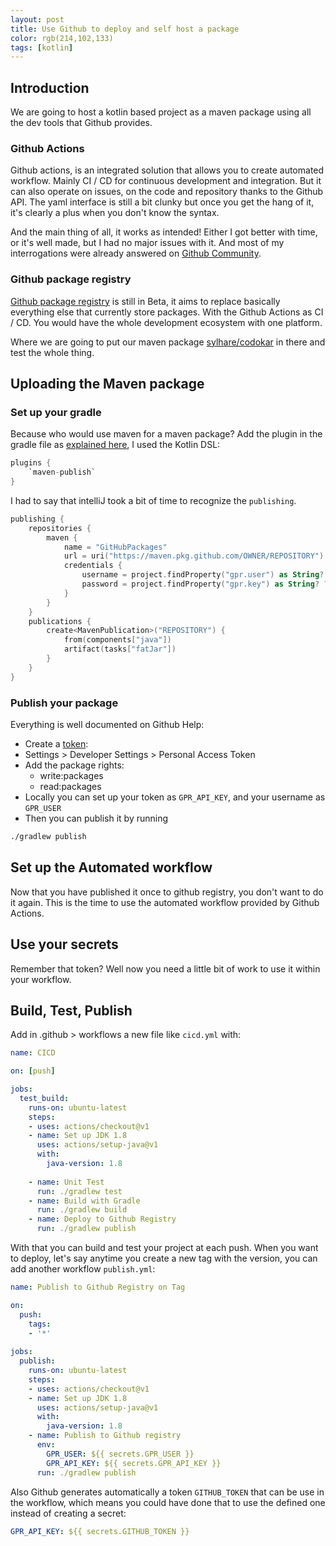 ```yaml
---
layout: post
title: Use Github to deploy and self host a package
color: rgb(214,102,133)
tags: [kotlin]
---
```


## Introduction

We are going to host a kotlin based project as a maven package using all the dev tools that Github provides.

### Github Actions

Github actions, is an integrated solution that allows you to create automated workflow.
Mainly CI / CD for continuous development and integration.
But it can also operate on issues, on the code and repository thanks to the Github API.
The yaml interface is still a bit clunky but once you get the hang of it, it's clearly a plus when you don't know the syntax.

And the main thing of all, it works as intended! Either I got better with time, or it's well made, but I had no major issues with it. 
And most of my interrogations were already answered on [Github Community](https://github.community/t5/GitHub-Actions/bd-p/actions).

### Github package registry

[Github package registry](https://github.com/features/package-registry) is still in Beta, 
it aims to replace basically everything else that currently store packages.
With the Github Actions as CI / CD. You would have the whole development ecosystem with one platform.

Where we are going to put our maven package [sylhare/codokar](https://github.com/sylhare/codokar) in there and test the whole thing.


## Uploading the Maven package

### Set up your gradle

Because who would use maven for a maven package?
Add the plugin in the gradle file as [explained here](https://help.github.com/en/articles/configuring-gradle-for-use-with-github-package-registry#authenticating-to-github-package-registry), 
I used the Kotlin DSL:

```kotlin
plugins {
    `maven-publish`
}
```

I had to say that intelliJ took a bit of time to recognize the `publishing`.

```kotlin
publishing {
    repositories {
        maven {
            name = "GitHubPackages"
            url = uri("https://maven.pkg.github.com/OWNER/REPOSITORY")
            credentials {
                username = project.findProperty("gpr.user") as String? ?: System.getenv("GPR_USER")
                password = project.findProperty("gpr.key") as String? ?: System.getenv("GPR_API_KEY")
            }
        }
    }
    publications {
        create<MavenPublication>("REPOSITORY") {
            from(components["java"])
            artifact(tasks["fatJar"])
        }
    }
}
```

### Publish your package

Everything is well documented on Github Help:

 - Create a [token](https://help.github.com/en/articles/creating-a-personal-access-token-for-the-command-line): 
 - Settings > Developer Settings > Personal Access Token
 - Add the package rights:
    - write:packages
    - read:packages
 - Locally you can set up your token as `GPR_API_KEY`, and your username as `GPR_USER`
 - Then you can publish it by running
 
```bash
./gradlew publish
```

## Set up the Automated workflow

Now that you have published it once to github registry, you don't want to do it again.
This is the time to use the automated workflow provided by Github Actions.

## Use your secrets

Remember that token? Well now you need a little bit of work to use it within your workflow.

## Build, Test, Publish

Add in .github > workflows a new file like `cicd.yml` with:

```yml
name: CICD

on: [push]

jobs: 
  test_build:
    runs-on: ubuntu-latest
    steps:
    - uses: actions/checkout@v1
    - name: Set up JDK 1.8
      uses: actions/setup-java@v1
      with:
        java-version: 1.8
        
    - name: Unit Test
      run: ./gradlew test
    - name: Build with Gradle
      run: ./gradlew build   
    - name: Deploy to Github Registry
      run: ./gradlew publish
```

With that you can build and test your project at each push.
When you want to deploy, let's say anytime you create a new tag with the version, you can add another workflow `publish.yml`:

```yml
name: Publish to Github Registry on Tag

on:
  push:
    tags:
    - '*'
    
jobs: 
  publish:
    runs-on: ubuntu-latest
    steps:
    - uses: actions/checkout@v1
    - name: Set up JDK 1.8
      uses: actions/setup-java@v1
      with:
        java-version: 1.8
    - name: Publish to Github registry
      env: 
        GPR_USER: ${{ secrets.GPR_USER }}
        GPR_API_KEY: ${{ secrets.GPR_API_KEY }}
      run: ./gradlew publish
```

Also Github generates automatically a token `GITHUB_TOKEN` that can be use in the workflow, 
which means you could have done that to use the defined one instead of creating a secret:

```yml
GPR_API_KEY: ${{ secrets.GITHUB_TOKEN }} 
```

